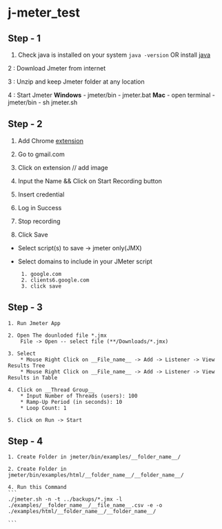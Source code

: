 # j-meter_test

##  Step - 1

1.  Check java is installed on your system
        `java -version`
OR install [java](https://www.youtube.com/watch?v=FqpmH8MVO6A&list=PLhW3qG5bs-L_qj1L5hnHvJYeFpQ_g4UuU)

2 : Download Jmeter from internet

3 : Unzip and keep Jmeter folder at any location

4 : Start Jmeter
             **Windows** - jmeter/bin - jmeter.bat
             **Mac** - open terminal - jmeter/bin - sh jmeter.sh

## Step - 2

 1. Add Chrome [extension](https://www.blazemeter.com/)

 2. Go to gmail.com

 3. Click on extension // add image 

 4. Input the Name && Click on Start Recording button

 5. Insert credential

 6. Log in Success

 7. Stop recording

 8. Click Save
        
 * Select script(s) to save -> jmeter only(JMX)

 * Select domains to include in your JMeter script

        1. google.com
        2. clients6.google.com
        3. click save

## Step - 3

    1. Run Jmeter App

    2. Open The dounloded file *.jmx
        File -> Open -- select file (**/Downloads/*.jmx)

    3. Select 
        * Mouse Right Click on __File_name__ -> Add -> Listener -> View Results Tree
        * Mouse Right Click on __File_name__ -> Add -> Listener -> View Results in Table

    4. Click on __Thread Group__
        * Input Number of Threads (users): 100
        * Ramp-Up Period (in seconds): 10
        * Loop Count: 1
    
    5. Click on Run -> Start

## Step - 4

    1. Create Folder in jmeter/bin/examples/__folder_name__/

    2. Create Folder in jmeter/bin/examples/html/__folder_name__/__folder_name__/

    4. Run this Command
    ```
    ./jmeter.sh -n -t ../backups/*.jmx -l ./examples/__folder_name__/__file_name__.csv -e -o ./examples/html/__folder_name__/__folder_name__/ 
    
    ```
